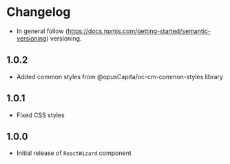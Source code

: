 # Changelog

* In general follow (https://docs.npmjs.com/getting-started/semantic-versioning) versioning.

## 1.0.2

* Added common styles from @opusCapita/oc-cm-common-styles library

## 1.0.1

* Fixed CSS styles

## 1.0.0

* Initial release of `ReactWizard` component
